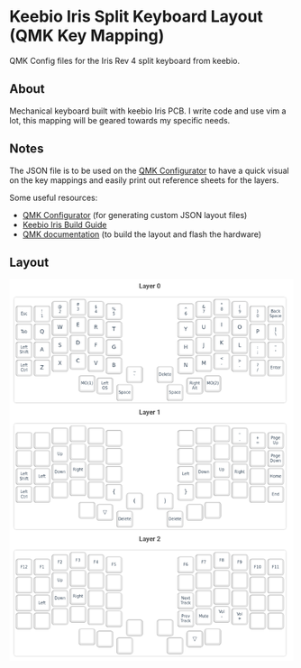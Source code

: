 # Keebio Iris Split Keyboard Layout (QMK Key Mapping)

QMK Config files for the Iris Rev 4 split keyboard from keebio.

## About

Mechanical keyboard built with keebio Iris PCB. I write code and use vim a lot, this mapping will be geared towards my specific needs.

## Notes
The JSON file is to be used on the [QMK Configurator](https://config.qmk.fm/#/keebio/iris/rev2/LAYOUT) to have a quick visual on the key mappings and easily print out reference sheets for the layers. 

Some useful resources:
- [QMK Configurator](https://config.qmk.fm/#/keebio/iris/rev4/LAYOUT) (for generating custom JSON layout files)
- [Keebio Iris Build Guide](https://docs.keeb.io/iris-rev3-build-guide)
- [QMK documentation](https://docs.qmk.fm/#/newbs) (to build the layout and flash the hardware)

## Layout

<p align="center">
<img src="layout.png" alt="layout" title="layout" />
</p>
